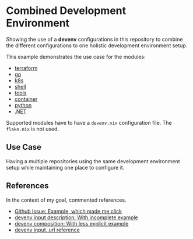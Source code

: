 # Combined Development Environment

Showing the use of a **devenv** configurations in this
repository to combine the different configurations
to one holistic development environment setup.

This example demonstrates the use case for the modules:

- [terraform](/flakes/terraform)
- [go](/flakes/go)
- [k8s](/flakes/k8s)
- [shell](/flakes/shell)
- [tools](/flakes/tools)
- [container](/flakes/container)
- [python](/flakes/python)
- [.NET](/flake/dotnet)

Supported modules have to have a `devenv.nix`
configuration file. The `flake.nix` is not used.

## Use Case

Having a multiple repositories using the same
development environment setup while maintaining
one place to configure it.

## References

In the context of my goal, commented references.

- [Github Issue: Example, which made me click](https://github.com/cachix/devenv/issues/14#issuecomment-2880235515)
- [devenv input description: With incomplete example](https://devenv.sh/inputs/)
- [devenv composition: With less explicit example](https://devenv.sh/composing-using-imports/)
- [devenv input.<name>.url reference](https://devenv.sh/reference/yaml-options/)
